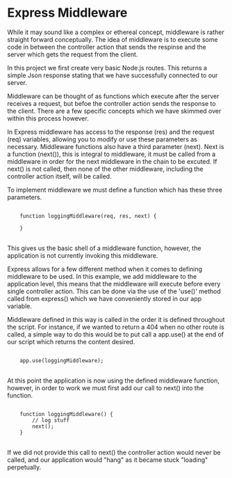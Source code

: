 # Express Middleware

While it may sound like a complex or ethereal concept, middleware is rather straight forward conceptually. The idea of middleware is to execute some code in between the controller action that sends the respinse and the server which gets the request from the client. 

In this project we first create very basic Node.js routes. This returns a simple Json response stating that we have successfully connected to our server.

Middleware can be thought of as functions which execute after the server receives a request, but befoe the controller action sends the response to the client. There are a few specific concepts which we have skimmed over within this process however. 

In Express middleware has access to the response (res) and the request (req) variables, allowing you to modify or use these parameters as necessary. Middleware functions also have a third parameter (next). Next is a function (next()), this is integral to middleware, it must be called from a middleware in order for the next middleware in the chain to be excuted. If next() is not called, then none of the other middleware, including the controller action itself, will be called. 

To implement middleware we must define a function which has these three parameters.

<pre>
<code>
    function loggingMiddleware(req, res, next) {
        
    }
</code>
</pre>

This gives us the basic shell of a middleware function, however, the application is not currently invoking this middleware. 

Express allows for a few different method when it comes to defining middleware to be used. In this example, we add middleware to the application level, this means that the middleware will execute before every single controller action.  This can be done via the use of the 'use()' method called from express() which we have conveniently stored in our app variable.

Middleware defined in this way is called in the order it is defined throughout the script. For instance, if we wanted to return a 404 when no other route is called, a simple way to do this would be to put call a app.use() at the end of our script which returns the content desired. 

<pre>
<code>
    app.use(loggingMiddleware);
</code>
</pre>

At this point the application is now using the defined middleware function, however, in order to work we must first add our call to next() into the function. 

<pre>
<code>
    function loggingMiddleware() {
        // log stuff
        next();
    }
</code>
</pre>

If we did not provide this call to next() the controller action would never be called, and our application would "hang" as it became stuck "loading" perpetually. 